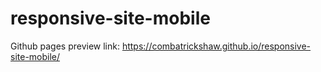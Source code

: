 # responsive-site-mobile

Github pages preview link: https://combatrickshaw.github.io/responsive-site-mobile/
